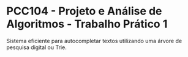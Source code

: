 # PCC104 - Projeto e Análise de Algoritmos - Trabalho Prático 1

Sistema eficiente para autocompletar textos utilizando uma árvore de pesquisa digital ou Trie.